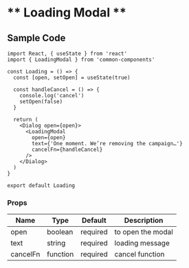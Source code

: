 # ** Loading Modal **

## Sample Code

```
import React, { useState } from 'react'
import { LoadingModal } from 'common-components'

const Loading = () => {
  const [open, setOpen] = useState(true)

  const handleCancel = () => {
    console.log('cancel')
    setOpen(false)
  }

  return (
    <Dialog open={open}>
      <LoadingModal
        open={open}
        text={'One moment. We’re removing the campaign…'}
        cancelFn={handleCancel}
      />
    </Dialog>
  )
}

export default Loading
```

### Props

| Name     | Type     | Default  | Description       |
| -------- | -------- | -------- | ----------------- |
| open     | boolean  | required | to open the modal |
| text     | string   | required | loading message   |
| cancelFn | function | required | cancel function   |
